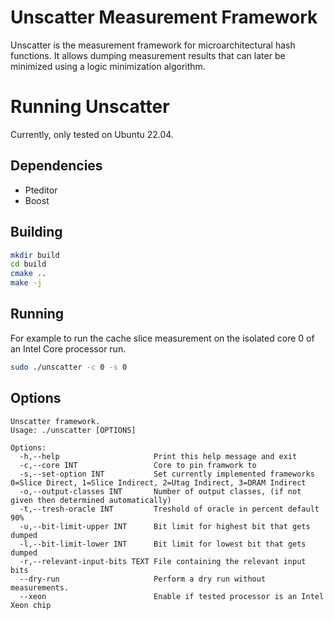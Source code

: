 # Unscatter Measurement Framework
Unscatter is the measurement framework for microarchitectural hash functions.
It allows dumping measurement results that can later be minimized using a logic minimization algorithm.

# Running Unscatter
Currently, only tested on Ubuntu 22.04.
## Dependencies
- Pteditor
- Boost
## Building
```bash
mkdir build
cd build
cmake ..
make -j
```
## Running 
For example to run the cache slice measurement on the isolated core 0 of an Intel Core processor run.
```bash
sudo ./unscatter -c 0 -s 0 
```
## Options
```
Unscatter framework.
Usage: ./unscatter [OPTIONS]

Options:
  -h,--help                     Print this help message and exit
  -c,--core INT                 Core to pin framwork to
  -s,--set-option INT           Set currently implemented frameworks 0=Slice Direct, 1=Slice Indirect, 2=Utag Indirect, 3=DRAM Indirect
  -o,--output-classes INT       Number of output classes, (if not given then determined automatically)
  -t,--tresh-oracle INT         Treshold of oracle in percent default 90%
  -u,--bit-limit-upper INT      Bit limit for highest bit that gets dumped
  -l,--bit-limit-lower INT      Bit limit for lowest bit that gets dumped
  -r,--relevant-input-bits TEXT File containing the relevant input bits
  --dry-run                     Perform a dry run without measurements.
  --xeon                        Enable if tested processor is an Intel Xeon chip
```
